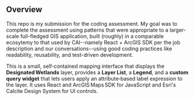 ## Overview

This repo is my submission for the coding assessment. My goal was to complete the assessment using patterns that were appropriate to a larger-scale full-fledged GIS application, built (roughly) in a comparable ecosytemy to that used by CAI--namely React + ArcGIS SDK per the job description and our conversations--using good coding practices like readability, reusability, and test-driven development.

This is a small, self‑contained mapping interface that displays the **Designated Wetlands** layer, provides a **Layer List**, a **Legend**, and a **custom query widget** that lets users apply an attribute‑based label expression to the layer. It uses React and ArcGIS Maps SDK for JavaScript and Esri's Calcite Design System for UI controls.
